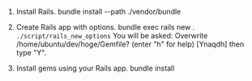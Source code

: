 1. Install Rails.
    bundle install --path ./vendor/bundle

1. Create Rails app with options.
    bundle exec rails new . `./script/rails_new_options`
You will be asked:
    Overwrite /home/ubuntu/dev/hoge/Gemfile? (enter "h" for help) [Ynaqdh]
then type "Y".

1. Install gems using your Rails app.
    bundle install


